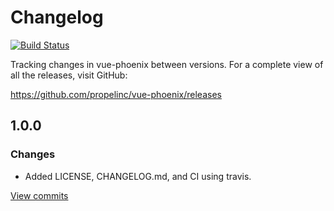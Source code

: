 # Changelog

[![Build Status](https://api.travis-ci.org/propelinc/vue-phoenix.png?branch=master)](https://travis-ci.org/propelinc/vue-phoenix)

Tracking changes in vue-phoenix between versions.  For a complete view of all the
releases, visit GitHub:

https://github.com/propelinc/vue-phoenix/releases

## 1.0.0

### Changes

* Added LICENSE, CHANGELOG.md, and CI using travis.

[View commits](https://github.com/propelinc/vue-phoenix/compare/1.0.0...0.1.0)

